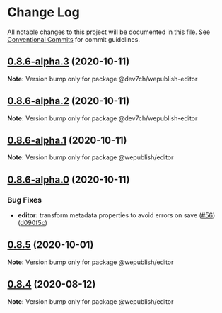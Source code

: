 # Change Log

All notable changes to this project will be documented in this file.
See [Conventional Commits](https://conventionalcommits.org) for commit guidelines.

## [0.8.6-alpha.3](https://github.com/wepublish/wepublish/compare/v0.8.6-alpha.2...v0.8.6-alpha.3) (2020-10-11)

**Note:** Version bump only for package @dev7ch/wepublish-editor





## [0.8.6-alpha.2](https://github.com/wepublish/wepublish/compare/v0.8.6-alpha.1...v0.8.6-alpha.2) (2020-10-11)

**Note:** Version bump only for package @dev7ch/wepublish-editor





## [0.8.6-alpha.1](https://github.com/wepublish/wepublish/compare/v0.8.6-alpha.0...v0.8.6-alpha.1) (2020-10-11)

**Note:** Version bump only for package @wepublish/editor





## [0.8.6-alpha.0](https://github.com/wepublish/wepublish/compare/v0.8.5...v0.8.6-alpha.0) (2020-10-11)


### Bug Fixes

* **editor:** transform metadata properties to avoid errors on save ([#56](https://github.com/wepublish/wepublish/issues/56)) ([d090f5c](https://github.com/wepublish/wepublish/commit/d090f5ccff37a1b2937425eddae6d3acd202fb89))





## [0.8.5](https://github.com/wepublish/wepublish/compare/v0.8.4...v0.8.5) (2020-10-01)

**Note:** Version bump only for package @wepublish/editor





## [0.8.4](https://github.com/wepublish/wepublish/compare/v0.8.0...v0.8.4) (2020-08-12)

**Note:** Version bump only for package @wepublish/editor
